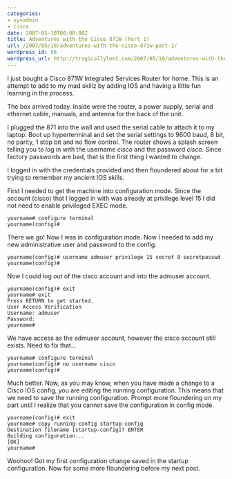```yaml
---
categories:
- sysadmin
- cisco
date: 2007-05-10T00:00:00Z
title: Adventures with the Cisco 871W (Part 1)
url: /2007/05/10/adventures-with-the-cisco-871w-part-1/
wordpress_id: 56
wordpress_url: http://tragicallyleet.com/2007/05/10/adventures-with-the-cisco-871w-part-1/
---
```


I just bought a Cisco 871W Integrated Services Router for home.  This is an attempt to add to my mad skillz by adding IOS and having a little fun learning in the process.

The box arrived today.  Inside were the router, a power supply, serial and ethernet cable, manuals, and antenna for the back of the unit.

I plugged the 871 into the wall and used the serial cable to attach it to my laptop.  Boot up hyperterminal and set the serial settings to 9600 baud, 8 bit, no parity, 1 stop bit and no flow control.  The router shows a splash screen telling you to log in with the username *cisco* and the password *cisco*.  Since factory passwords are bad, that is the first thing I wanted to change.

I logged in with the credentials provided and then floundered about for a bit trying to remember my ancient IOS skills.

First I needed to get the machine into configuration mode.  Since the account (cisco) that I logged in with was already at privilege level 15 I did not need to enable privileged EXEC mode.

    yourname# configure terminal
    yourname(config)#

There we go!  Now I was in configuration mode.  Now I needed to add my new administrative user and password to the config.

    yourname(config)# username admuser privilege 15 secret 0 secretpasswd
    yourname(config)#

Now I could log out of the cisco account and into the admuser account.

    yourname(config)# exit
    yourname# exit
    Press RETURN to get started.
    User Access Verification
    Username: admuser
    Password:
    yourname#

We have access as the admuser account, however the cisco account still exists.   Need to fix that...

    yourname# configure terminal
    yourname(config)# no username cisco
    yourname(config)#

Much better.  Now, as you may know, when you have made a change to a Cisco IOS config, you are editing the running configuration.  This means that we need to save the running configuration.  Prompt more floundering on my part until I realize that you cannot save the configuration in config mode.

    yourname(config)# exit
    yourname# copy running-config startup-config
    Destination filename [startup-config]? ENTER
    Building configuration...
    [OK]
    yourname#

Woohoo!  Got my first configuration change saved in the startup configuration.  Now for some more floundering before my next post.
